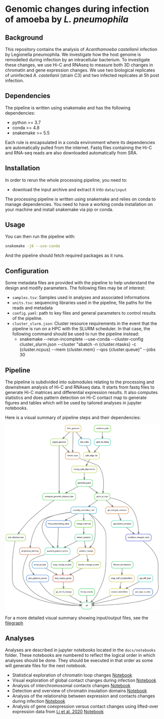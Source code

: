 # Genomic changes during infection of amoeba by _L. pneumophila_

## Background

This repository contains the analysis of _Acanthamoeba castellanii_ infection by Legionella pneumophila.
We investigate how the host genome is remodelled during infection by an intracellular bacterium. To investigate these changes, we use Hi-C and RNAseq to measure both 3D changes in chromatin and gene expression changes. We use two biological replicates of uninfected _A. castellanii_ (strain C3) and two infected replicates at 5h post infection.

## Dependencies

The pipeline is written using snakemake and has the following dependencies:

* python >= 3.7
* conda >= 4.8
* snakemake >= 5.5

Each rule is encapsulated in a conda environment where its dependencies are automatically pulled from the internet.
Fastq files containing the Hi-C and RNA-seq reads are also downloaded automatically from SRA.

## Installation

In order to rerun the whole processing pipeline, you need to:

* download the input archive and extract it into `data/input`

The processing pipeline is written using snakemake and relies on conda to manage dependencies. You need to have a working conda installation on your machine and install snakemake via pip or conda.

## Usage

You can then run the pipeline with:

```sh
snakemake -j6 --use-conda
```
And the pipeline should fetch required packages as it runs.

## Configuration

Some metadata files are provided with the pipeline to help understand the design and modify parameters. The following files may be of interest:

* `samples.tsv`: Samples used in analyses and associated informations
* `units.tsv`: sequencing libraries used in the pipeline, file paths for the reads and metadata
* `config.yaml`: path to key files and general parameters to control results of the pipeline.
* `cluster_slurm.json`: Cluster resource requirements in the event that the pipeline is run on a HPC with the SLURM scheduler. In that case, the following command should be used to run the pipeline instead:
  + snakemake --rerun-incomplete --use-conda --cluster-config cluster_slurm.json --cluster "sbatch -n {cluster.ntasks} -c {cluster.ncpus} --mem {cluster.mem} --qos {cluster.queue}" --jobs 30

## Pipeline

The pipeline is subdivided into submodules relating to the processing and downstream analysis of Hi-C and RNAseq data. It starts from fastq files to generate Hi-C matrices and differential expression results. It also computes statistics and does pattern detection on Hi-C contact map to generate figures and tables which will be used by tailored analyses in jupyter notebooks.

Here is a visual summary of pipeline steps and their dependencies:

![](docs/img/rulegraph.svg)

For a more detailed visual summary showing input/output files, see the [filegraph](docs/img/filegraph.svg)

## Analyses

Analyses are described in jupyter notebooks located in the `docs/notebooks` folder. These notebooks are numbered to reflect the logical order in which analyses should be done. They should be executed in that order as some will generate files for the next notebook.

* Statistical exploration of chromatin loop changes [Notebook](docs/notebooks/01_diff_contacts_annot.ipynb)
* Visual exploration of global contact changes during infection [Notebook](docs/notebooks/02_diff_contacts_viz.ipynb)
* Analysis of interchromosomal contacts changes [Notebook](docs/notebooks/03_interchrom_contacts.ipynb)
* Detection and overview of chromatin insulation domains [Notebook](docs/notebooks/04_domains_analyses.ipynb)
* Analysis of the relationship between expression and contacts changes during infection [Notebook](docs/notebooks/05_infection_contacts_diff_expr.ipynb)
* Analysis of gene coexpression versus contact changes using lifted-over expression data from [Li et al. 2020](https://www.frontiersin.org/articles/10.3389/fcimb.2020.00428/full) [Notebook](docs/notebooks/06_Li2020_liftover_c3_infection_contacts_coexpr.ipynb)

